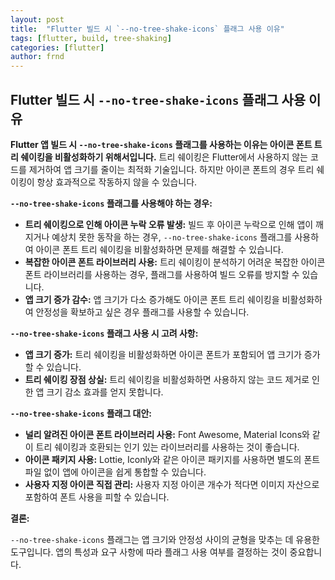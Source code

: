 ```yaml
---
layout: post
title:  "Flutter 빌드 시 `--no-tree-shake-icons` 플래그 사용 이유"
tags: [flutter, build, tree-shaking]
categories: [flutter]
author: frnd
---
```



## Flutter 빌드 시 `--no-tree-shake-icons` 플래그 사용 이유

**Flutter 앱 빌드 시 `--no-tree-shake-icons` 플래그를 사용하는 이유는 아이콘 폰트 트리 쉐이킹을 비활성화하기 위해서입니다.** 트리 쉐이킹은 Flutter에서 사용하지 않는 코드를 제거하여 앱 크기를 줄이는 최적화 기술입니다. 하지만 아이콘 폰트의 경우 트리 쉐이킹이 항상 효과적으로 작동하지 않을 수 있습니다.

**`--no-tree-shake-icons` 플래그를 사용해야 하는 경우:**

- **트리 쉐이킹으로 인해 아이콘 누락 오류 발생:** 빌드 후 아이콘 누락으로 인해 앱이 깨지거나 예상치 못한 동작을 하는 경우, `--no-tree-shake-icons` 플래그를 사용하여 아이콘 폰트 트리 쉐이킹을 비활성화하면 문제를 해결할 수 있습니다.
- **복잡한 아이콘 폰트 라이브러리 사용:** 트리 쉐이킹이 분석하기 어려운 복잡한 아이콘 폰트 라이브러리를 사용하는 경우, 플래그를 사용하여 빌드 오류를 방지할 수 있습니다.
- **앱 크기 증가 감수:** 앱 크기가 다소 증가해도 아이콘 폰트 트리 쉐이킹을 비활성화하여 안정성을 확보하고 싶은 경우 플래그를 사용할 수 있습니다.

**`--no-tree-shake-icons` 플래그 사용 시 고려 사항:**

- **앱 크기 증가:** 트리 쉐이킹을 비활성화하면 아이콘 폰트가 포함되어 앱 크기가 증가할 수 있습니다.
- **트리 쉐이킹 장점 상실:** 트리 쉐이킹을 비활성화하면 사용하지 않는 코드 제거로 인한 앱 크기 감소 효과를 얻지 못합니다.

**`--no-tree-shake-icons` 플래그 대안:**

- **널리 알려진 아이콘 폰트 라이브러리 사용:** Font Awesome, Material Icons와 같이 트리 쉐이킹과 호환되는 인기 있는 라이브러리를 사용하는 것이 좋습니다.
- **아이콘 패키지 사용:** Lottie, Iconly와 같은 아이콘 패키지를 사용하면 별도의 폰트 파일 없이 앱에 아이콘을 쉽게 통합할 수 있습니다.
- **사용자 지정 아이콘 직접 관리:** 사용자 지정 아이콘 개수가 적다면 이미지 자산으로 포함하여 폰트 사용을 피할 수 있습니다.

**결론:**

`--no-tree-shake-icons` 플래그는 앱 크기와 안정성 사이의 균형을 맞추는 데 유용한 도구입니다. 앱의 특성과 요구 사항에 따라 플래그 사용 여부를 결정하는 것이 중요합니다.

